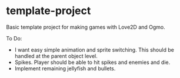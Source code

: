 # template-project
Basic template project for making games with Love2D and Ogmo.

To Do:
- I want easy simple animation and sprite switching. This should be handled at the parent object level.
- Spikes. Player should be able to hit spikes and enemies and die.
- Implement remaining jellyfish and bullets.